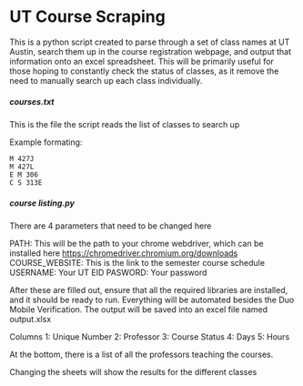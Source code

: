 # UT Course Scraping


This is a python script created to parse through a set of class names at UT Austin, search them up in the course registration webpage, and output that information onto an excel spreadsheet. This will be primarily useful for those hoping to constantly check the status of classes, as it remove the need to manually search up each class individually.

##### courses.txt
This is the file the script reads the list of classes to search up

Example formating:
```
M 427J
M 427L
E M 306
C S 313E
```

##### course listing.py
There are 4 parameters that need to be changed here

PATH: This will be the path to your chrome webdriver, which can be installed here https://chromedriver.chromium.org/downloads
COURSE_WEBSITE: This is the link to the semester course schedule 
USERNAME: Your UT EID
PASWORD: Your password

After these are filled out, ensure that all the required libraries are installed, and it should be ready to run. Everything will be automated besides the Duo Mobile Verification. The output will be saved into an excel file named output.xlsx

Columns
1: Unique Number
2: Professor
3: Course Status
4: Days
5: Hours

At the bottom, there is a list of all the professors teaching the courses.

Changing the sheets will show the results for the different classes
